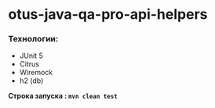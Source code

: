 # otus-java-qa-pro-api-helpers

### Технологии:
- JUnit 5
- Citrus
- Wiremock
- h2 (db)

**Строка запуска : `mvn clean test`**